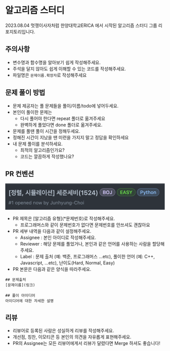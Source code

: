 # 알고리즘 스터디
2023.08.04 멋쟁이사자처럼 한양대학교ERICA 에서 시작된 알고리즘 스터디 그룹 리포지토리입니다.

## 주의사항
- 변수명과 함수명을 알아보기 쉽게 작성해주세요.
- 주석을 달지 않아도 쉽게 이해할 수 있는 코드를 작성해주세요.
- 파일명은 `문제이름.확장자`로 작성해주세요

## 문제 풀이 방법
- 문제 제공자는 풀 문제들을 풀이/이름/todo에 넣어두세요.
- 본인이 풀이한 문제는
    - 다시 풀어야 한다면 repeat 폴더로 옮겨주세요
    - 완벽하게 풀었다면 done 폴더로 옮겨주세요.
- 문제를 풀땐 풀이 시간을 정해두세요.
- 정해진 시간이 지났을 땐 미련을 가지지 말고 정답을 확인하세요
- 내 문제 풀이를 분석하세요.
    - 최적의 알고리즘인가요?
    - 코드는 깔끔하게 작성했나요?


## PR 컨벤션
![Alt text](.thumbnails/image.png)
- PR 제목은 \[알고리즘 유형\](*문제번호)로 작성해주세요.
    - 프로그래머스와 같이 문제번호가 없다면 문제번호를 안쓰셔도 괜찮아요
- PR 세부 내역을 다음과 같이 설정해주세요.
    - Assignee : 본인 아이디로 작성해주세요.
    - Reviewer : 해당 문제를 풀었거나, 본인과 같은 언어를 사용하는 사람을 할당해주세요.
    - Label : 문제 출처 (예: 백준, 프로그래머스 ...etc), 풀이한 언어 (예: C++, Javascript, ...etc), 난이도(Hard, Normal, Easy)
- PR 본문은 다음과 같은 양식을 따라주세요.
```
## 문제출처
[문제이름](링크)

## 풀이 아이디어
아이디어에 대한 자세한 설명
```

## 리뷰
- 리뷰어로 등록된 사람은 성실하게 리뷰를 작성해주세요.
- 개선점, 칭찬, 이모티콘 등 본인의 의견을 자유롭게 표현해주세요.
- PR의 Assignee는 모든 리뷰어에게서 리뷰가 달렸다면 Merge 하셔도 좋습니다!

